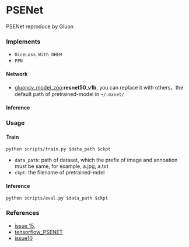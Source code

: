 # PSENet

PSENet reproduce by Gluon

### Implements  
- `DiceLoss_With_OHEM`
- `FPN`

#### Network  

- [gluoncv_model_zoo](https://gluon-cv.mxnet.io/model_zoo/classification.html):**resnet50_v1b**, you can replace it with others，the default path of pretrained-model in `~/.mxnet/`

#### Inference  
 

### Usage  

#### Train  

```
python scripts/train.py $data_path $ckpt
``` 
- `data_path`: path of dataset, which the prefix of image and annoation must be same, for example, a.jpg, a.txt  
- `ckpt`: the filename of pretrained-mdel  

#### Inference  
```
python scripts/eval.py $data_path $ckpt
``` 
### References  
- [issue 15](https://github.com/whai362/PSENet/issues/15), 
- [tensorflow_PSENET](https://github.com/liuheng92/tensorflow_PSENet) 
- [issue10](https://github.com/whai362/PSENet/issues/10)

